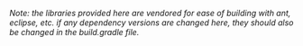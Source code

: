 *Note: the libraries provided here are vendored for ease of building with ant, eclipse, etc. if any dependency versions are changed here, they should also be changed in the build.gradle file.*
